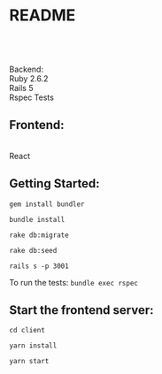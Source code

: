 # README
## <br />
Backend:
<br />
Ruby 2.6.2
<br />
Rails 5
<br />
Rspec Tests

## Frontend:
<br />
React


## Getting Started:

```gem install bundler```

```bundle install```

```rake db:migrate```

```rake db:seed```

```rails s -p 3001```

To run the tests:
```bundle exec rspec```


## Start the frontend server:

```cd client```

```yarn install```

```yarn start```

